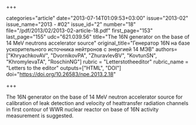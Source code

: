 +++

categories="article"
date="2013-07-14T01:09:53+03:00"
issue="2013-02"
issue_name="2013 - #02"
issue_id="2"
number="18"
file="/pdf/2013/02/2013-02-article-18.pdf"
first_page="153"
last_page="155"
udc="621.039.56"
title="The 16N generator on the base of 14 MeV neutrons accelerator source"
original_title="Генератор 16N на базе ускорительного источника нейтронов с энергией 14 МЭВ"
authors=["KhryachkovAV", "DvornikovPA", "ZhuravlevBV", "KovtunSN", "KhromylevaTA", "RoschinNG"]
rubric = "Letterstotheeditor"
rubric_name = "Letters to the editor"
outputs=["HTML", "DOI"]
doi="https://doi.org/10.26583/npe.2013.2.18"

+++

The 16N generator on the base of 14 MeV neutron accelerator source for calibration of leak detection and velocity of heattransfer radiation channels in first contour of WWR nuclear reactor on base of 16N activity measurement is suggested.